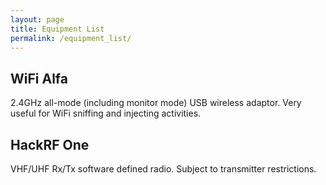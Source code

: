 ```yaml
---
layout: page
title: Equipment List
permalink: /equipment_list/
---
```


## WiFi Alfa
2.4GHz all-mode (including monitor mode) USB wireless adaptor. Very useful for WiFi
sniffing and injecting activities.

## HackRF One
VHF/UHF Rx/Tx software defined radio. Subject to transmitter restrictions.
